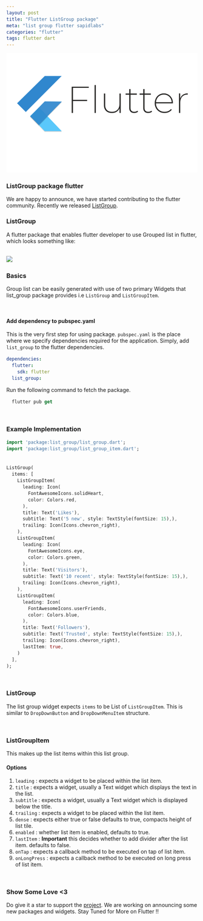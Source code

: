 ```yaml
---
layout: post
title: "Flutter ListGroup package"
meta: "list group flutter sapidlabs"
categories: "flutter"
tags: flutter dart
---
```


![Flutter - SapidLabs][flutter]

### ListGroup package flutter

We are happy to announce, we have started contributing to the flutter community. Recently we released [ListGroup](https://pub.dev/packages/list_group).

### ListGroup

A flutter package that enables flutter developer to use Grouped list in flutter, which looks something like:

<br />

<img src="{{ site.base_url }}/assets/images/list-group-flutter-package/list_group_preview.jpg" class="img-center img-50-imp">

### Basics

Group list can be easily generated with use of two primary Widgets that list_group package provides i.e `ListGroup` and `ListGroupItem`.

<br />

#### Add dependency to pubspec.yaml

This is the very first step for using package. `pubspec.yaml` is the place where we specify dependencies required for the application. Simply, add `list_group` to the flutter dependencies.

```yaml
dependencies:
  flutter:
    sdk: flutter
  list_group:
```

Run the following command to fetch the package.
```dart
  flutter pub get
```

<br />

### Example Implementation

```dart
import 'package:list_group/list_group.dart';
import 'package:list_group/list_group_item.dart';


ListGroup(
  items: [
    ListGroupItem(
      leading: Icon(
        FontAwesomeIcons.solidHeart,
        color: Colors.red,
      ),
      title: Text('Likes'),
      subtitle: Text('5 new', style: TextStyle(fontSize: 15),),
      trailing: Icon(Icons.chevron_right),
    ),
    ListGroupItem(
      leading: Icon(
        FontAwesomeIcons.eye,
        color: Colors.green,
      ),
      title: Text('Visitors'),
      subtitle: Text('10 recent', style: TextStyle(fontSize: 15),),
      trailing: Icon(Icons.chevron_right),
    ),
    ListGroupItem(
      leading: Icon(
        FontAwesomeIcons.userFriends,
        color: Colors.blue,
      ),
      title: Text('Followers'),
      subtitle: Text('Trusted', style: TextStyle(fontSize: 15),),
      trailing: Icon(Icons.chevron_right),
      lastItem: true,
    )
  ],
);
```

<br />

### ListGroup

The list group widget expects `items` to be List of `ListGroupItem`. This is similar to `DropDownButton` and `DropDownMenuItem` structure.


<br />

### ListGroupItem

This makes up the list items within this list group.

#### Options
1. `leading` : expects a widget to be placed within the list item.
2. `title` : expects a widget, usually a Text widget which displays the text in the list.
3. `subtitle` : expects a widget, usually a Text widget which is displayed below the title.
4. `trailing` : expects a widget to be placed within the list item.
5. `dense` : expects either true or false defaults to true, compacts height of list tile.
6. `enabled` : whether list item is enabled, defaults to true.
7. `lastItem` : **Important** this decides whether to add divider after the list item. defaults to false.
8. `onTap` : expects a callback method to be executed on tap of list item.
9. `onLongPress` : expects a callback method to be executed on long press of list item.

<br />

### Show Some Love <3
Do give it a star to support the [project](https://pub.dev/packages/list_group). We are working on announcing some new packages and widgets. Stay Tuned for More on Flutter !!


[flutter]: /assets/images/shared/flutter-sapidlabs.jpg
<!-- [list_group_preview]: /assets/images/list-group-flutter-package/list_group.jpg -->
